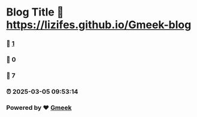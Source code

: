# Blog Title :link: https://lizifes.github.io/Gmeek-blog 
### :page_facing_up: [1](https://lizifes.github.io/Gmeek-blog/tag.html) 
### :speech_balloon: 0 
### :hibiscus: 7 
### :alarm_clock: 2025-03-05 09:53:14 
### Powered by :heart: [Gmeek](https://github.com/Meekdai/Gmeek)
